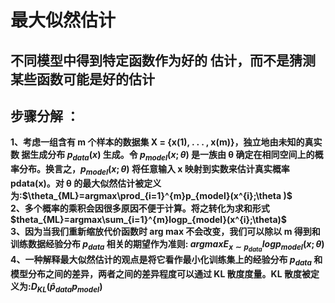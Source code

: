 # 最大似然估计
## 不同模型中得到特定函数作为好的 估计，而不是猜测某些函数可能是好的估计
## 步骤分解 ：
**1、考虑一组含有 m 个样本的数据集 X = {x(1), . . . , x(m)}，独立地由未知的真实数
据生成分布 $p_{data}(x)$ 生成。令 $p_{model}(x; θ)$ 是一族由 θ 确定在相同空间上的概率分布。换言之，$p_{model}(x; θ)$
将任意输入 x 映射到实数来估计真实概率 pdata(x)。对 θ 的最大似然估计被定义为:$\theta_{ML}=argmax\prod_{i=1}^{m}p_{model}(x^{i};\theta )$**  
**2、多个概率的乘积会因很多原因不便于计算。将之转化为求和形式$theta_{ML}=argmax\sum_{i=1}^{m}logp_{model}(x^{i};\theta)$**  
**3、因为当我们重新缩放代价函数时 arg max 不会改变，我们可以除以 m 得到和训练数据经验分布 $p_{data}$ 相关的期望作为准则:
$argmaxE_{x∼p_{data}}logp_{model}(x;θ)$**  
**4、一种解释最大似然估计的观点是将它看作最小化训练集上的经验分布 $p_{data}$ 和模型分布之间的差异，两者之间的差异程度可以通过 KL 散度度量。KL 散度被定义为:$D_{KL}(\hat{p}_{data}p_{model})$**

